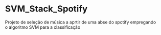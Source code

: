 # SVM_Stack_Spotify
 Projeto de seleção de música a aprtir de uma abse do spotify empregando o algoritmo SVM para a classificação
